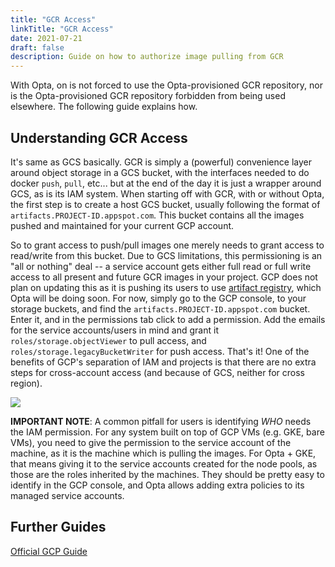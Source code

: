 ```yaml
---
title: "GCR Access"
linkTitle: "GCR Access"
date: 2021-07-21
draft: false
description: Guide on how to authorize image pulling from GCR
---
```


With Opta, on is not forced to use the Opta-provisioned GCR repository, nor is the Opta-provisioned GCR repository
forbidden from being used elsewhere. The following guide explains how.

## Understanding GCR Access
It's same as GCS basically. GCR is simply a (powerful) convenience layer around object storage in a GCS
bucket, with the interfaces needed to do docker `push`, `pull`, etc... but at the end of the day it is just a wrapper
around GCS, as is its IAM system. When starting off with GCR, with or without Opta, the first step is to create a host
GCS bucket, usually following the format of `artifacts.PROJECT-ID.appspot.com`. This bucket contains all the images
pushed and maintained for your current GCP account.

So to grant access to push/pull images one merely needs to grant access to read/write from this bucket. Due to GCS 
limitations, this permissioning is an "all or nothing" deal -- a service account gets either full read or full write
access to all present and future GCR images in your project. GCP does not plan on updating this as it is pushing its
users to use [artifact registry](https://cloud.google.com/artifact-registry), which Opta will be doing soon. For now,
simply go to the GCP console, to your storage buckets, and find the `artifacts.PROJECT-ID.appspot.com` bucket. Enter it, 
and in the permissions tab click to add a permission. Add the emails for the service accounts/users in mind and grant
it `roles/storage.objectViewer` to pull access, and `roles/storage.legacyBucketWriter` for push access. That's it! One
of the benefits of GCP's separation of IAM and projects is that there are no extra steps for cross-account access
(and because of GCS, neither for cross region).

<a href="/images/gcr_access_1.png" target="_blank">
  <img src="/images/gcr_access_1.png" align="center"/>
</a>

**IMPORTANT NOTE**: A common pitfall for users is identifying _WHO_ needs the IAM permission. For any system built on
top of GCP VMs (e.g. GKE, bare VMs), you need to give the permission to the service account of the machine, as it is the
machine which is pulling the images. For Opta + GKE, that means giving it to the service accounts created for the node pools,
as those are the roles inherited by the machines. They should be pretty easy to identify in the GCP console, and Opta
allows adding extra policies to its managed service accounts.

## Further Guides
[Official GCP Guide](https://cloud.google.com/container-registry/docs/access-control)